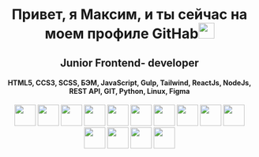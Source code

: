 <h1 align="center">Привет, я Максим, и ты сейчас на моем профиле GitHab<img src="https://github.com/blackcater/blackcater/raw/main/images/Hi.gif" height="32"/></h1>
<h2 align="center">Junior Frontend- developer</h2>
<h4 align="center">HTML5, CCS3, SCSS, БЭМ, JavaScript, Gulp, Tailwind, ReactJs, NodeJs, REST API, GIT, Python, Linux, Figma</h4>
<div align="center">
  <img src="https://github.com/SilantievMax/img/technologies/blob/main/html.png?raw=true" width="43">
  <img src="https://github.com/SilantievMax/img/technologies/blob/main/css-3.png?raw=true" width="43">
  <img src="https://github.com/SilantievMax/img/technologies/blob/main/sass.png?raw=true" width="43">
  <img src="https://github.com/SilantievMax/img/technologies/blob/main/cap-bem.png?raw=true" width="43">
  <img src="https://github.com/SilantievMax/img/technologies/blob/main/java-script.png?raw=true" width="43">
  <img src="https://github.com/SilantievMax/img/technologies/blob/main/drink.png?raw=true" width="43">
  <img src="https://github.com/SilantievMax/img/technologies/blob/main/tailwind.png?raw=true" width="43">
  <img src="https://github.com/SilantievMax/img/technologies/blob/main/atom.png?raw=true" width="43">
  <img src="https://github.com/SilantievMax/img/technologies/blob/main/node-js.png?raw=true" width="43">
  <img src="https://github.com/SilantievMax/img/technologies/blob/main/api.png?raw=true" width="43">
  <img src="https://github.com/SilantievMax/img/technologies/blob/main/git.png?raw=true" width="43">
  <img src="https://github.com/SilantievMax/img/technologies/blob/main/python.png?raw=true" width="43">
  <img src="https://github.com/SilantievMax/img/technologies/blob/main/linux.png?raw=true" width="43">
  <img src="https://github.com/SilantievMax/img/technologies/blob/main/figma.png?raw=true" width="43">
</div>


<!--  
## Навыки:

- Основной стек:
  - HTML
  - CSS
  - JavaScript
  - React
  - Tailwind
  - Python
  - Git
  - Linux
  - Figma


## Проекты:

> ### Игра на JS "Найди парочки"
>  
> :negative_squared_cross_mark: В разработке
>
> Описание:
> 
> > Игра "пары" - нужно найти две одинаковые карточки, полностью сделана на js, присуствует плавная анимация и адаптив.
> 
> Стек технологий:
> > HTML5, CSS3, JavaScript
> 
> [Ссылка на проект](https://github.com/SilantievMax/couples)

> ### Интерактивные элементы
>  
> :negative_squared_cross_mark: В разработке
>
> Описание:
> 
> > Примеры костюмных интерактивных элементов на сайте, такие как: чек бокс, выпадающие списки, встроенных на сайт карт, скролбаров, тултипов и формы с различными масками и валидацией.
> 
> Стек технологий:
> > HTML5, CSS3, JavaScript
> 
> [Ссылка на проект](https://github.com/SilantievMax/interactiveElements)

> ### Сайт Evklid
>  
> :negative_squared_cross_mark: В разработке
>
> Описание:
> 
> > Сайт сделан по макету из [figma](https://www.figma.com/file/9ZBnSDaQlGmp4CcvgxVQwR/Cld?node-id=160%3A1052).
> > Резиновая адаптивная верстка, для расположения блоков на сайте был использован flexbox. Для реализации слайдера была использована библиотека Swiperjs, для реализации аккордеона jquery, а бургер написан на чистом js.
> 
> Стек технологий:
> > HTML5, CSS3, JavaScript, Swiper, jquery
> 
> [Ссылка на проект](https://github.com/SilantievMax/Evklid)

> ### Сайт, отель Lagoona
>  
> :white_check_mark: Уже закончен
>
> Описание:
> 
> > Сайт сделан по макету из [figma](https://www.figma.com/file/tjkkfkHDXlGscyVbS3emln/Lagoona?node-id=0%3A1)
> 
> Стек технологий:
> > HTML5, CSS3
> 
> [Ссылка на проект](https://github.com/SilantievMax/lagoona)

> ### Приложение погода
>  
> :white_check_mark: Уже закончен
> 
> Описание:
> 
> >  В этом приложении вы можете узнать погоду в любом городе.
> >  Показывет актуальную температуру, давление, влажность, скорость ветра, атмосферное давления и время восхода и заката солнца.
> 
> Стек технологий:
> > HTML5, CSS3, React js
> 
> [Ссылка на проект](https://github.com/SilantievMax/weather-app)



## Достижения:
[WorlSkills](https://disk.yandex.ru/d/SrDGvmmwmKgXAgv) -->
